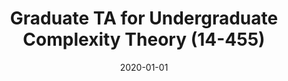 ---
title: "Graduate TA for Undergraduate Complexity Theory (14-455)"
collection: teaching
type: "Undergraduate course"
permalink: /teaching/7_2020-fall-14455
venue: "Carnegie Mellon University"
season: "Fall"
professor: "Venkatesan Guruswami"
date: 2020-01-01
location: "Pittsburgh, PA"
---